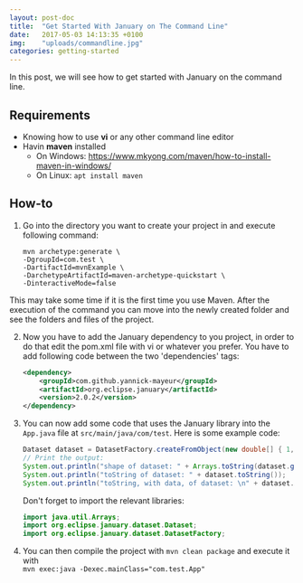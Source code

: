 ```yaml
---
layout: post-doc
title:  "Get Started With January on The Command Line"
date:   2017-05-03 14:13:35 +0100
img:    "uploads/commandline.jpg"
categories: getting-started
---
```


In this post, we will see how to get started with January on the command line.

## Requirements

* Knowing how to use **vi** or any other command line editor
* Havin **maven** installed
  * On Windows: https://www.mkyong.com/maven/how-to-install-maven-in-windows/
  * On Linux: `apt install maven`

## How-to

1. Go into the directory you want to create your project in and execute
   following command:
   ```maven
   mvn archetype:generate \
   -DgroupId=com.test \
   -DartifactId=mvnExample \
   -DarchetypeArtifactId=maven-archetype-quickstart \
   -DinteractiveMode=false
   ```
This may take some time if it is the first time you use Maven. After the
execution of the command you can move into the newly created folder and see the
folders and files of the project.

2. Now you have to add the January dependency to you project, in order to do
   that edit the pom.xml file with vi or whatever you prefer. You have to add
following code between the two 'dependencies' tags:
   ```xml
   <dependency>
	   <groupId>com.github.yannick-mayeur</groupId>
	   <artifactId>org.eclipse.january</artifactId>
	   <version>2.0.2</version>
   </dependency>
   ```
3. You can now add some code that uses the January library into the `App.java`
   file at `src/main/java/com/test`. Here is some example code:
   ```java
   Dataset dataset = DatasetFactory.createFromObject(new double[] { 1,2, 3, 4, 5, 6, 7, 8, 9 });
   // Print the output:
   System.out.println("shape of dataset: " + Arrays.toString(dataset.getShape()));
   System.out.println("toString of dataset: " + dataset.toString());
   System.out.println("toString, with data, of dataset: \n" + dataset.toString(true));
   ```

   Don't forget to import the relevant libraries:
   ```java
   import java.util.Arrays;
   import org.eclipse.january.dataset.Dataset;
   import org.eclipse.january.dataset.DatasetFactory;
   ```

4. You can then compile the project with `mvn clean package` and execute it
   with<br>`mvn exec:java -Dexec.mainClass="com.test.App"`
